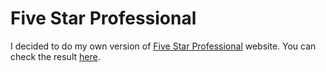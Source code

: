 # Five Star Professional

I decided to do my own version of [Five Star Professional](https://www.fivestarprofessional.com/) website. You can check the result [here](https://caickdias.github.io/five-star-professional/).
